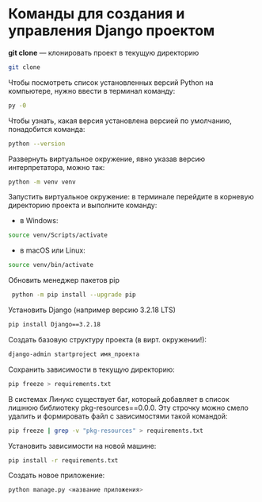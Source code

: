 # Команды для создания и управления Django проектом

**git clone** — клонировать проект в текущую директорию
```bash
git clone
```
Чтобы посмотреть список установленных версий Python на компьютере, 
нужно ввести в терминал команду:
```bash
py -0
```
Чтобы узнать, какая версия установлена версией по умолчанию, понадобится команда:
```bash
python --version
```
Развернуть виртуальное окружение, явно указав версию интерпретатора, можно так:
```bash
python -m venv venv
```
Запустить виртуальное окружение: 
в терминале перейдите в корневую директорию проекта и выполните команду:
- в Windows:
```bash
source venv/Scripts/activate
```
- в macOS или Linux:
```bash
source venv/bin/activate
```
Обновить менеджер пакетов pip
```bash
 python -m pip install --upgrade pip
```
Установить Django (например версию 3.2.18 LTS)
```bash
pip install Django==3.2.18
```
Создать базовую структуру проекта (в вирт. окружении!):
```bash
django-admin startproject имя_проекта
```
Сохранить зависимости в текущую директорию:
```bash
pip freeze > requirements.txt
```
В системах Линукс существует баг, который добавляет в список лишнюю 
библиотеку pkg-resources==0.0.0. Эту строчку можно смело удалить и 
формировать файл с зависимостями такой командой:
```bash
pip freeze | grep -v "pkg-resources" > requirements.txt
```
Установить зависимости на новой машине:
```bash
pip install -r requirements.txt 
```
Создать новое приложение:
```bash
python manage.py <название приложения>
```
